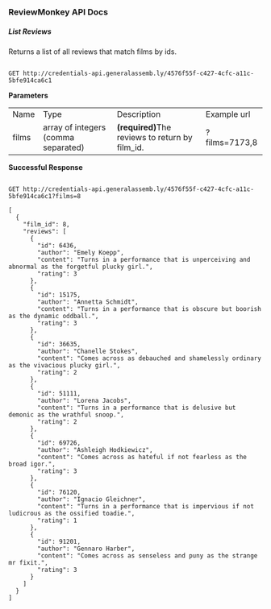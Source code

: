 ### ReviewMonkey API Docs

##### List Reviews

Returns a list of all reviews that match films by ids.

```

GET http://credentials-api.generalassemb.ly/4576f55f-c427-4cfc-a11c-5bfe914ca6c1

```

**Parameters**

<table>
  <tr>
    <td>Name</td>
    <td>Type</td>
    <td>Description</td>
    <td>Example url</td>
  </tr>
  <tr>
    <td>films</td>
    <td>array of integers (comma separated)</td>
    <td><strong>(required)</strong>The reviews to return by film_id.</td>
    <td>?films=7173,8</td>
  </tr>
</table>

**Successful Response**
```

GET http://credentials-api.generalassemb.ly/4576f55f-c427-4cfc-a11c-5bfe914ca6c1?films=8

```

```
[
  {
    "film_id": 8,
    "reviews": [
      {
        "id": 6436,
        "author": "Emely Koepp",
        "content": "Turns in a performance that is unperceiving and abnormal as the forgetful plucky girl.",
        "rating": 3
      },
      {
        "id": 15175,
        "author": "Annetta Schmidt",
        "content": "Turns in a performance that is obscure but boorish as the dynamic oddball.",
        "rating": 3
      },
      {
        "id": 36635,
        "author": "Chanelle Stokes",
        "content": "Comes across as debauched and shamelessly ordinary as the vivacious plucky girl.",
        "rating": 2
      },
      {
        "id": 51111,
        "author": "Lorena Jacobs",
        "content": "Turns in a performance that is delusive but demonic as the wrathful snoop.",
        "rating": 2
      },
      {
        "id": 69726,
        "author": "Ashleigh Hodkiewicz",
        "content": "Comes across as hateful if not fearless as the broad igor.",
        "rating": 3
      },
      {
        "id": 76120,
        "author": "Ignacio Gleichner",
        "content": "Turns in a performance that is impervious if not ludicrous as the ossified toadie.",
        "rating": 1
      },
      {
        "id": 91201,
        "author": "Gennaro Harber",
        "content": "Comes across as senseless and puny as the strange mr fixit.",
        "rating": 3
      }
    ]
  }
]
```
